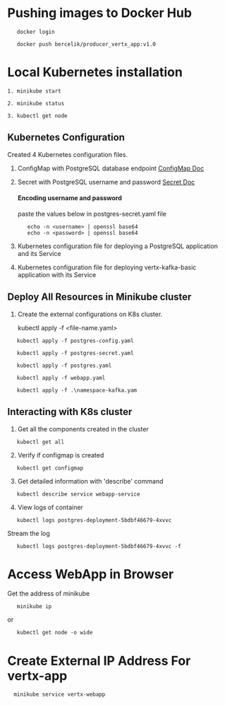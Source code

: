 # Pushing images to Docker Hub

```
   docker login 
```

```
   docker push bercelik/producer_vertx_app:v1.0
```

# Local Kubernetes installation

    1. minikube start

    2. minikube status

    3. kubectl get node

## Kubernetes Configuration

Created 4 Kubernetes configuration files.

1. ConfigMap with PostgreSQL database endpoint
   [ConfigMap Doc](https://kubernetes.io/docs/concepts/configuration/configmap/)
2. Secret with PostgreSQL username and password
   [Secret Doc](https://kubernetes.io/docs/concepts/configuration/secret/)

   #### Encoding username and password

   paste the values below in postgres-secret.yaml file
   ```
      echo -n <username> | openssl base64
      echo -n <password> | openssl base64 
   ```
3. Kubernetes configuration file for deploying a PostgreSQL application and its Service
4. Kubernetes configuration file for deploying vertx-kafka-basic application with its Service

## Deploy All Resources in Minikube cluster

1. Create the external configurations on K8s cluster.
    

    kubectl apply -f <file-name.yaml>

```
   kubectl apply -f postgres-config.yaml
```

```
   kubectl apply -f postgres-secret.yaml
```

```
   kubectl apply -f postgres.yaml
```

```
   kubectl apply -f webapp.yaml
```
```
   kubectl apply -f .\namespace-kafka.yam
```
## Interacting with K8s cluster

1. Get all the components created in the cluster 

```
   kubectl get all
```

2. Verify if configmap is created
```
   kubectl get configmap
```

3. Get detailed information with 'describe' command

```
   kubectl describe service webapp-service
```

4. View logs of container

```
   kubectl logs postgres-deployment-5bdbf46679-4xvvc 
```

Stream the log 

```
   kubectl logs postgres-deployment-5bdbf46679-4xvvc -f
```

# Access WebApp in Browser
Get the address of minikube
``` 
   minikube ip
```
or
``` 
   kubectl get node -o wide
```

# Create External IP Address For vertx-app 


      minikube service vertx-webapp


